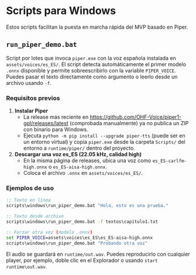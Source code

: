 # Scripts para Windows

Estos scripts facilitan la puesta en marcha rápida del MVP basado en Piper.

## `run_piper_demo.bat`

Script por lotes que invoca `piper.exe` con la voz española instalada en
`assets/voices/es_ES/`. El script detecta automáticamente el primer modelo
`.onnx` disponible y permite sobreescribirlo con la variable `PIPER_VOICE`.
Puedes pasar el texto directamente como argumento o leerlo desde un archivo
usando `-f`.

### Requisitos previos

1. **Instalar Piper**
   - La release más reciente en <https://github.com/OHF-Voice/piper1-gpl/releases/latest>
     (comprobada manualmente) ya no publica un ZIP con binario para Windows.
   - Ejecuta `python -m pip install --upgrade piper-tts` (puede ser en un entorno
     virtual) y copia `piper.exe` desde la carpeta `Scripts/` del entorno a
     `runtime/piper/` dentro del proyecto.
2. **Descargar una voz es_ES (22.05 kHz, calidad high)**
   - En la misma página de releases, ubica una voz como
     `es_ES-carlfm-high.onnx` o `es_ES-aisa-high.onnx`.
   - Coloca el archivo `.onnx` en `assets/voices/es_ES/`.

### Ejemplos de uso

```bat
:: Texto en línea
scripts\windows\run_piper_demo.bat "Hola, esto es una prueba."

:: Texto desde archivo
scripts\windows\run_piper_demo.bat -f textos\capitulo1.txt

:: Forzar otra voz (modelo .onnx)
set PIPER_VOICE=assets\voices\es_ES\es_ES-aisa-high.onnx
scripts\windows\run_piper_demo.bat "Probando otra voz"
```

El audio se guardará en `runtime/out.wav`. Puedes reproducirlo con cualquier
player, por ejemplo, doble clic en el Explorador o usando `start runtime\out.wav`.

